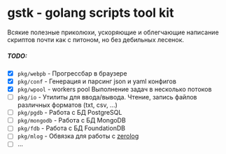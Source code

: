 # gstk - golang scripts tool kit

Всякие полезные приколюхи, ускоряющие и облегчающие написание скриптов почти как с питоном, но без дебильных лесенок.

##### TODO:

- [x] `pkg/webpb` - Прогрессбар в браузере
- [x] `pkg/conf` - Генерация и парсинг json и yaml конфигов
- [x] `pkg/wpool` - workers pool Выполнение задач в несколько потоков
- [ ] `pkg/io` - Утилиты для ввода/вывода. Чтение, запись файлов различных форматов (txt, csv, ...)
- [ ] `pkg/pgdb` - Работа с БД PostgreSQL
- [ ] `pkg/mongodb` - Работа с БД MongoDB
- [ ] `pkg/fdb` - Работа с БД FoundationDB
- [ ] `pkg/mlog` - Обвязка для работы с [zerolog](https://github.com/rs/zerolog)
- [ ] ...
